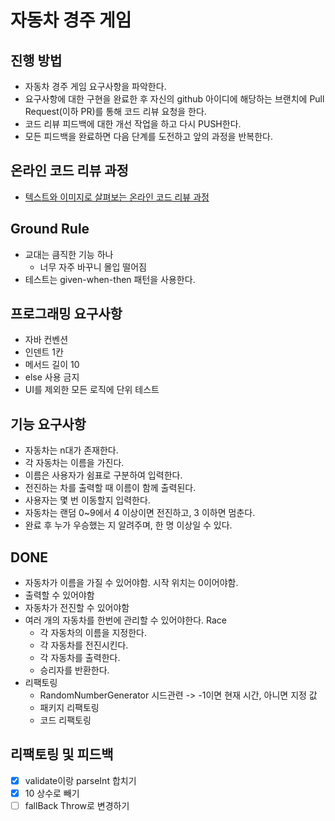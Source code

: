 # 자동차 경주 게임
## 진행 방법
* 자동차 경주 게임 요구사항을 파악한다.
* 요구사항에 대한 구현을 완료한 후 자신의 github 아이디에 해당하는 브랜치에 Pull Request(이하 PR)를 통해 코드 리뷰 요청을 한다.
* 코드 리뷰 피드백에 대한 개선 작업을 하고 다시 PUSH한다.
* 모든 피드백을 완료하면 다음 단계를 도전하고 앞의 과정을 반복한다.

## 온라인 코드 리뷰 과정
* [텍스트와 이미지로 살펴보는 온라인 코드 리뷰 과정](https://github.com/next-step/nextstep-docs/tree/master/codereview)

## Ground Rule
- 교대는 큼직한 기능 하나
  - 너무 자주 바꾸니 몰입 떨어짐
- 테스트는 given-when-then 패턴을 사용한다.

## 프로그래밍 요구사항
- 자바 컨벤션
- 인덴트 1칸
- 메서드 길이 10
- else 사용 금지
- UI를 제외한 모든 로직에 단위 테스트

## 기능 요구사항
- 자동차는 n대가 존재한다.
- 각 자동차는 이름을 가진다.
- 이름은 사용자가 쉼표로 구분하여 입력한다.
- 전진하는 차를 출력할 때 이름이 함께 출력된다.
- 사용자는 몇 번 이동할지 입력한다.
- 자동차는 랜덤 0~9에서 4 이상이면 전진하고, 3 이하면 멈춘다.
- 완료 후 누가 우승했는 지 알려주며, 한 명 이상일 수 있다.

## DONE
- 자동차가 이름을 가질 수 있어야함. 시작 위치는 0이어야함.
- 출력할 수 있어야함
- 자동차가 전진할 수 있어야함
- 여러 개의 자동차를 한번에 관리할 수 있어야한다. Race
  - 각 자동차의 이름을 지정한다.
  - 각 자동차를 전진시킨다.
  - 각 자동차를 출력한다.
  - 승리자를 반환한다.
- 리팩토링
  - RandomNumberGenerator 시드관련 -> -1이면 현재 시간, 아니면 지정 값
  - 패키지 리팩토링
  - 코드 리팩토링

## 리팩토링 및 피드백
- [x] validate이랑 parseInt 합치기
- [x] 10 상수로 빼기
- [ ] fallBack Throw로 변경하기
